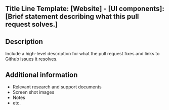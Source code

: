 <!-- Please feel free to remove whatever sections/lines in this aren't relevant. 
Before submitting a pull request, please be sure to read our guidelines [here](https://github.com/18F/web-design-standards/blob/18f-pages-staging/CONTRIBUTING.md#submitting-a-pull-request).-->

## Title Line Template: [Website] - [UI components]: [Brief statement describing what this pull request solves.]
<!-- Use the title line as the title of your pull request, then delete these lines.
Website: Issues that impact standards.usa.gov look, feel or functionality.

UI components: Issues that impact the look, feel or functionality of the standards themselves.

-->

## Description

Include a high-level description for what the pull request fixes and links to Github issues it resolves.

## Additional information

* Relevant research and support documents
* Screen shot images
* Notes
* etc.
